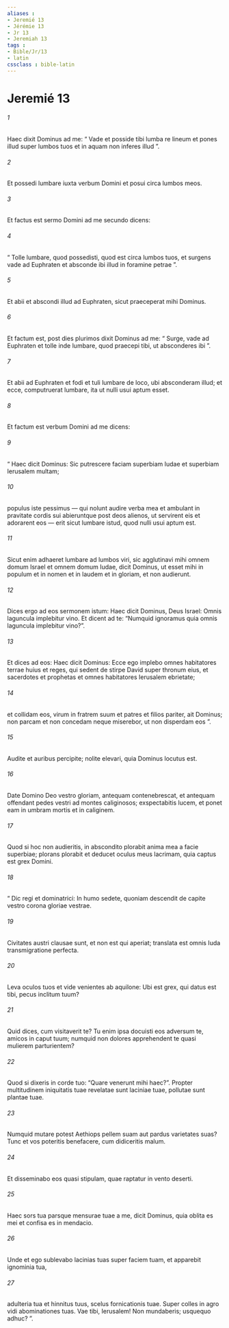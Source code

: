 ```yaml
---
aliases : 
- Jeremié 13
- Jérémie 13
- Jr 13
- Jeremiah 13
tags : 
- Bible/Jr/13
- latin
cssclass : bible-latin
---
```


# Jeremié 13

###### 1
Haec dixit Dominus ad me: “ Vade et posside tibi lumba re lineum et pones illud super lumbos tuos et in aquam non inferes illud ”. 
###### 2
Et possedi lumbare iuxta verbum Domini et posui circa lumbos meos. 
###### 3
Et factus est sermo Domini ad me secundo dicens: 
###### 4
“ Tolle lumbare, quod possedisti, quod est circa lumbos tuos, et surgens vade ad Euphraten et absconde ibi illud in foramine petrae ”. 
###### 5
Et abii et abscondi illud ad Euphraten, sicut praeceperat mihi Dominus. 
###### 6
Et factum est, post dies plurimos dixit Dominus ad me: “ Surge, vade ad Euphraten et tolle inde lumbare, quod praecepi tibi, ut absconderes ibi ”. 
###### 7
Et abii ad Euphraten et fodi et tuli lumbare de loco, ubi absconderam illud; et ecce, computruerat lumbare, ita ut nulli usui aptum esset. 
###### 8
Et factum est verbum Domini ad me dicens: 
###### 9
“ Haec dicit Dominus: Sic putrescere faciam superbiam Iudae et superbiam Ierusalem multam; 
###### 10
populus iste pessimus — qui nolunt audire verba mea et ambulant in pravitate cordis sui abieruntque post deos alienos, ut servirent eis et adorarent eos — erit sicut lumbare istud, quod nulli usui aptum est. 
###### 11
Sicut enim adhaeret lumbare ad lumbos viri, sic agglutinavi mihi omnem domum Israel et omnem domum Iudae, dicit Dominus, ut esset mihi in populum et in nomen et in laudem et in gloriam, et non audierunt.
###### 12
Dices ergo ad eos sermonem istum: Haec dicit Dominus, Deus Israel: Omnis laguncula implebitur vino. Et dicent ad te: “Numquid ignoramus quia omnis laguncula implebitur vino?”. 
###### 13
Et dices ad eos: Haec dicit Dominus: Ecce ego implebo omnes habitatores terrae huius et reges, qui sedent de stirpe David super thronum eius, et sacerdotes et prophetas et omnes habitatores Ierusalem ebrietate; 
###### 14
et collidam eos, virum in fratrem suum et patres et filios pariter, ait Dominus; non parcam et non concedam neque miserebor, ut non disperdam eos ”.
###### 15
Audite et auribus percipite; nolite elevari, quia Dominus locutus est.
###### 16
Date Domino Deo vestro gloriam, antequam contenebrescat, et antequam offendant pedes vestri ad montes caliginosos; exspectabitis lucem, et ponet eam in umbram mortis et in caliginem.
###### 17
Quod si hoc non audieritis, in abscondito plorabit anima mea a facie superbiae; plorans plorabit et deducet oculus meus lacrimam, quia captus est grex Domini.
###### 18
“ Dic regi et dominatrici: In humo sedete, quoniam descendit de capite vestro corona gloriae vestrae.
###### 19
Civitates austri clausae sunt, et non est qui aperiat; translata est omnis Iuda transmigratione perfecta.
###### 20
Leva oculos tuos et vide venientes ab aquilone: Ubi est grex, qui datus est tibi, pecus inclitum tuum?
###### 21
Quid dices, cum visitaverit te? Tu enim ipsa docuisti eos adversum te, amicos in caput tuum; numquid non dolores apprehendent te quasi mulierem parturientem?
###### 22
Quod si dixeris in corde tuo: “Quare venerunt mihi haec?”. Propter multitudinem iniquitatis tuae revelatae sunt laciniae tuae, pollutae sunt plantae tuae.
###### 23
Numquid mutare potest Aethiops pellem suam aut pardus varietates suas? Tunc et vos poteritis benefacere, cum didiceritis malum.
###### 24
Et disseminabo eos quasi stipulam, quae raptatur in vento deserti.
###### 25
Haec sors tua parsque mensurae tuae a me, dicit Dominus, quia oblita es mei et confisa es in mendacio.
###### 26
Unde et ego sublevabo lacinias tuas super faciem tuam, et apparebit ignominia tua,
###### 27
adulteria tua et hinnitus tuus, scelus fornicationis tuae. Super colles in agro vidi abominationes tuas. Vae tibi, Ierusalem! Non mundaberis; usquequo adhuc? ”.
